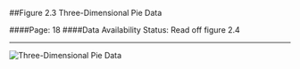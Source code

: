 ##Figure 2.3 Three-Dimensional Pie Data

####Page: 18
####Data Availability Status: Read off figure 2.4
***
![`Three-Dimensional Pie Data`](fig02-03_three-dimensional-pie-data.png)


